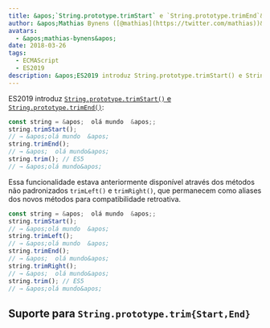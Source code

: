 ```yaml
---
title: &apos;`String.prototype.trimStart` e `String.prototype.trimEnd`&apos;
author: &apos;Mathias Bynens ([@mathias](https://twitter.com/mathias))&apos;
avatars:
  - &apos;mathias-bynens&apos;
date: 2018-03-26
tags:
  - ECMAScript
  - ES2019
description: &apos;ES2019 introduz String.prototype.trimStart() e String.prototype.trimEnd().&apos;
---
```

ES2019 introduz [`String.prototype.trimStart()` e `String.prototype.trimEnd()`](https://github.com/tc39/proposal-string-left-right-trim):

```js
const string = &apos;  olá mundo  &apos;;
string.trimStart();
// → &apos;olá mundo  &apos;
string.trimEnd();
// → &apos;  olá mundo&apos;
string.trim(); // ES5
// → &apos;olá mundo&apos;
```

Essa funcionalidade estava anteriormente disponível através dos métodos não padronizados `trimLeft()` e `trimRight()`, que permanecem como aliases dos novos métodos para compatibilidade retroativa.

```js
const string = &apos;  olá mundo  &apos;;
string.trimStart();
// → &apos;olá mundo  &apos;
string.trimLeft();
// → &apos;olá mundo  &apos;
string.trimEnd();
// → &apos;  olá mundo&apos;
string.trimRight();
// → &apos;  olá mundo&apos;
string.trim(); // ES5
// → &apos;olá mundo&apos;
```

<!--truncate-->
## Suporte para `String.prototype.trim{Start,End}`

<feature-support chrome="66 /blog/v8-release-66#string-trimming"
                 firefox="61"
                 safari="12"
                 nodejs="8"
                 babel="sim https://github.com/zloirock/core-js#ecmascript-string-and-regexp"></feature-support>
